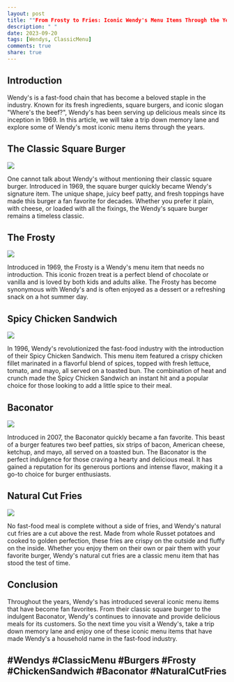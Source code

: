 ```yaml
---
layout: post
title: ""From Frosty to Fries: Iconic Wendy's Menu Items Through the Years""
description: " "
date: 2023-09-20
tags: [Wendys, ClassicMenu]
comments: true
share: true
---
```


## Introduction

Wendy's is a fast-food chain that has become a beloved staple in the industry. Known for its fresh ingredients, square burgers, and iconic slogan "Where's the beef?", Wendy's has been serving up delicious meals since its inception in 1969. In this article, we will take a trip down memory lane and explore some of Wendy's most iconic menu items through the years.

## The Classic Square Burger

![](https://source.unsplash.com/1600x900/?burger)

One cannot talk about Wendy's without mentioning their classic square burger. Introduced in 1969, the square burger quickly became Wendy's signature item. The unique shape, juicy beef patty, and fresh toppings have made this burger a fan favorite for decades. Whether you prefer it plain, with cheese, or loaded with all the fixings, the Wendy's square burger remains a timeless classic.

## The Frosty

![](https://source.unsplash.com/1600x900/?frosty)

Introduced in 1969, the Frosty is a Wendy's menu item that needs no introduction. This iconic frozen treat is a perfect blend of chocolate or vanilla and is loved by both kids and adults alike. The Frosty has become synonymous with Wendy's and is often enjoyed as a dessert or a refreshing snack on a hot summer day.

## Spicy Chicken Sandwich

![](https://source.unsplash.com/1600x900/?spicy,chicken)

In 1996, Wendy's revolutionized the fast-food industry with the introduction of their Spicy Chicken Sandwich. This menu item featured a crispy chicken fillet marinated in a flavorful blend of spices, topped with fresh lettuce, tomato, and mayo, all served on a toasted bun. The combination of heat and crunch made the Spicy Chicken Sandwich an instant hit and a popular choice for those looking to add a little spice to their meal.

## Baconator

![](https://source.unsplash.com/1600x900/?bacon,cheeseburger)

Introduced in 2007, the Baconator quickly became a fan favorite. This beast of a burger features two beef patties, six strips of bacon, American cheese, ketchup, and mayo, all served on a toasted bun. The Baconator is the perfect indulgence for those craving a hearty and delicious meal. It has gained a reputation for its generous portions and intense flavor, making it a go-to choice for burger enthusiasts.

## Natural Cut Fries

![](https://source.unsplash.com/1600x900/?fries)

No fast-food meal is complete without a side of fries, and Wendy's natural cut fries are a cut above the rest. Made from whole Russet potatoes and cooked to golden perfection, these fries are crispy on the outside and fluffy on the inside. Whether you enjoy them on their own or pair them with your favorite burger, Wendy's natural cut fries are a classic menu item that has stood the test of time.

## Conclusion

Throughout the years, Wendy's has introduced several iconic menu items that have become fan favorites. From their classic square burger to the indulgent Baconator, Wendy's continues to innovate and provide delicious meals for its customers. So the next time you visit a Wendy's, take a trip down memory lane and enjoy one of these iconic menu items that have made Wendy's a household name in the fast-food industry.

## #Wendys #ClassicMenu #Burgers #Frosty #ChickenSandwich #Baconator #NaturalCutFries